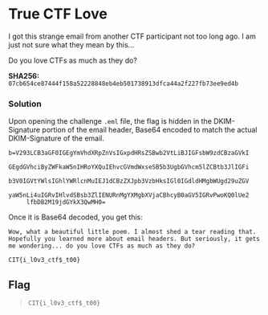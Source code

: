 # True CTF Love

I got this strange email from another CTF participant not too long ago. I am just not sure what they mean by this...

Do you love CTFs as much as they do?

**SHA256:** `07cb654ce87444f158a52228848eb4eb501738913dfca44a2f227fb73ee9ed4b`

### Solution

Upon opening the challenge `.eml` file, the flag is hidden in the DKIM-Signature portion of the email header, Base64 encoded to match the actual DKIM-Signature of the email.

```
b=V293LCB3aGF0IGEgYmVhdXRpZnVsIGxpdHRsZSBwb2VtLiBJIGFsbW9zdCBzaGVkI
	 GEgdGVhciByZWFkaW5nIHRoYXQuIEhvcGVmdWxseSB5b3UgbGVhcm5lZCBtb3JlIGFi
	 b3V0IGVtYWlsIGhlYWRlcnMuIEJ1dCBzZXJpb3VzbHksIGl0IGdldHMgbWUgd29uZGV
	 yaW5nLi4uIGRvIHlvdSBsb3ZlIENURnMgYXMgbXVjaCBhcyB0aGV5IGRvPwoKQ0lUe2
	 lfbDB2M19jdGYkX3QwMH0=
```

Once it is Base64 decoded, you get this:

```
Wow, what a beautiful little poem. I almost shed a tear reading that. Hopefully you learned more about email headers. But seriously, it gets me wondering... do you love CTFs as much as they do?

CIT{i_l0v3_ctf$_t00}
```

## Flag

> `CIT{i_l0v3_ctf$_t00}`